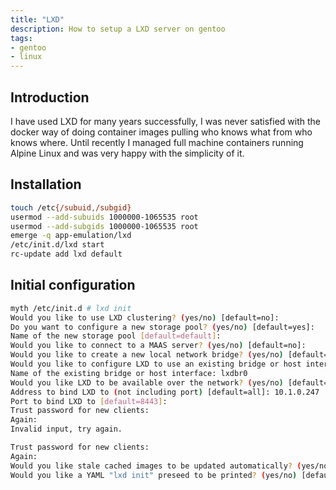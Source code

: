 ```yaml
---
title: "LXD"
description: How to setup a LXD server on gentoo
tags:
- gentoo
- linux
---
```


## Introduction

I have used LXD for many years successfully, I was never satisfied with the docker way of doing container images pulling who knows what from who knows where. Until recently I managed full machine containers running Alpine Linux and was very happy with the simplicity of it.

## Installation

```sh
touch /etc{/subuid,/subgid}
usermod --add-subuids 1000000-1065535 root
usermod --add-subgids 1000000-1065535 root
emerge -q app-emulation/lxd
/etc/init.d/lxd start
rc-update add lxd default
```

## Initial configuration

```sh
myth /etc/init.d # lxd init
Would you like to use LXD clustering? (yes/no) [default=no]:
Do you want to configure a new storage pool? (yes/no) [default=yes]:
Name of the new storage pool [default=default]:
Would you like to connect to a MAAS server? (yes/no) [default=no]:
Would you like to create a new local network bridge? (yes/no) [default=yes]: no
Would you like to configure LXD to use an existing bridge or host interface? (yes/no) [default=no]: yes
Name of the existing bridge or host interface: lxdbr0
Would you like LXD to be available over the network? (yes/no) [default=no]: yes
Address to bind LXD to (not including port) [default=all]: 10.1.0.247
Port to bind LXD to [default=8443]:
Trust password for new clients:
Again:
Invalid input, try again.

Trust password for new clients:
Again:
Would you like stale cached images to be updated automatically? (yes/no) [default=yes]
Would you like a YAML "lxd init" preseed to be printed? (yes/no) [default=no]:
```
